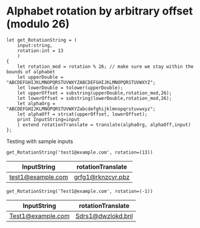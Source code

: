 # Alphabet rotation by arbitrary offset (modulo 26)

```
let get_RotationString = (
	input:string,
	rotation:int = 13
	)
{
	let rotation_mod = rotation % 26; // make sure we stay within the bounds of alphabet
	let upperDouble = "ABCDEFGHIJKLMNOPQRSTUVWXYZABCDEFGHIJKLMNOPQRSTUVWXYZ";
	let lowerDouble = tolower(upperDouble);
	let upperOffset = substring(upperDouble,rotation_mod,26);
	let lowerOffset = substring(lowerDouble,rotation_mod,26);
	let alphaOrg = "ABCDEFGHIJKLMNOPQRSTUVWXYZabcdefghijklmnopqrstuvwxyz";
	let alphaOff = strcat(upperOffset, lowerOffset);
	print InputString=input
	| extend rotationTranslate = translate(alphaOrg, alphaOff,input)
};
```

Testing with sample inputs
```
get_RotationString('test1@example.com', rotation=(13))
```

| InputString | rotationTranslate |
| --- | --- |
| test1@example.com | grfg1@rknzcyr.pbz |


```
get_RotationString('Test1@example.com', rotation=(-1))
```

| InputString | rotationTranslate  |
| --- | --- |
| Test1@example.com  |	Sdrs1@dwzlokd.bnl |

